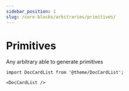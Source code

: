 ```yaml
---
sidebar_position: 1
slug: /core-blocks/arbitraries/primitives/
---
```


# Primitives

Any arbitrary able to generate primitives

```mdx-code-block
import DocCardList from '@theme/DocCardList';

<DocCardList />
```

